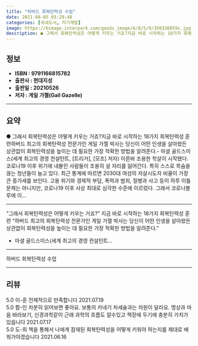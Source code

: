 ```yaml
---
title: "하버드 회복탄력성 수업"
date: 2021-08-05 03:29:48
categories: [국내도서, 자기계발]
image: https://bimage.interpark.com/goods_image/6/8/5/9/350336859s.jpg
description: ● 그래서 회복탄력성은 어떻게 키우는 거죠?지금 바로 시작하는 18가지 회복탄력성 훈련하버드 최고의 회복탄력성 전문가인 게일 가젤 박사는 당신이 어떤 인생을 살아왔든 상관없이 회복탄력성을 높이는 데 필요한 가장 적확한 방법을 알려준다.- 마셜 골드스미스(세계 최고의 경영 컨설턴트, [
---
```


## **정보**

- **ISBN : 9791166815782**
- **출판사 : 현대지성**
- **출판일 : 20210526**
- **저자 : 게일 가젤(Gail Gazelle)**

------



## **요약**

●  그래서 회복탄력성은 어떻게 키우는 거죠?지금 바로 시작하는 18가지 회복탄력성 훈련하버드 최고의 회복탄력성 전문가인 게일 가젤 박사는 당신이 어떤 인생을 살아왔든 상관없이 회복탄력성을 높이는 데 필요한 가장 적확한 방법을 알려준다.- 마셜 골드스미스(세계 최고의 경영 컨설턴트, [트리거], [모조] 저자) 이른바 조용한 학살이 시작됐다. 코로나19 이후 위기에 내몰린 사람들이 조용히 설 자리를 잃어간다. 특히 스스로 목숨을 끊는 청년들이 늘고 있다. 최근 통계에 따르면 2030대 여성의 자살시도자 비율이 가장 큰 증가세를 보인다. 고용 위기와 경제적 부담, 폭력과 범죄, 질병과 사고 등이 하루 이틀 문제는 아니지만, 코로나19 이후 사상 최대로 심각한 수준에 이르렀다. 그래서 코로나블루에 이...

------

“그래서 회복탄력성은 어떻게 키우는 거죠?”
지금 바로 시작하는 18가지 회복탄력성 훈련
“하버드 최고의 회복탄력성 전문가인 게일 가젤 박사는 당신이 어떤 인생을 살아왔든 상관없이 회복탄력성을 높이는 데 필요한 가장 적확한 방법을 알려준다.”
- 마셜 골드스미스(세계 최고의 경영 컨설턴트... 

------


하버드 회복탄력성 수업 

------


## **리뷰** 

5.0 이-훈 전체적으로 만족합니다  2021.07.19 <br/>5.0 함-인 차분히 읽어보면 좋아요. 보통의 카네기 처세술과는 차원이 달라요. 명상과 마음 바라보기, 신경과학같이 근래 과학의 흐름도 알수있고 책장에 두기에 충분히 가치가 있읍니다 2021.07.17 <br/>5.0 도-희 책을 통해서 나에게 잠재된 회복탄력성을 어떻게 키워야 하는지를 제대로 배워가야겠습니다 2021.06.16 <br/>